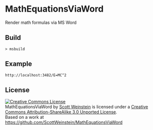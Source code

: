 # MathEquationsViaWord

Render math formulas via MS Word

## Build

    > msbuild

## Example

    http://localhost:3482/E=MC^2


## License
<a rel="license" href="http://creativecommons.org/licenses/by-sa/3.0/deed.en_US"><img alt="Creative Commons License" style="border-width:0" src="http://i.creativecommons.org/l/by-sa/3.0/88x31.png" /></a><br /><span xmlns:dct="http://purl.org/dc/terms/" href="http://purl.org/dc/dcmitype/Text" property="dct:title" rel="dct:type"> MathEquationsViaWord</span> by <a xmlns:cc="http://creativecommons.org/ns#" href="https://github.com/ScottWeinstein/MathEquationsViaWord" property="cc:attributionName" rel="cc:attributionURL">Scott Weinstein</a> is licensed under a <a rel="license" href="http://creativecommons.org/licenses/by-sa/3.0/deed.en_US">Creative Commons Attribution-ShareAlike 3.0 Unported License</a>.<br />Based on a work at <a xmlns:dct="http://purl.org/dc/terms/" href="https://github.com/ScottWeinstein/MathEquationsViaWord" rel="dct:source">https://github.com/ScottWeinstein/MathEquationsViaWord</a>    